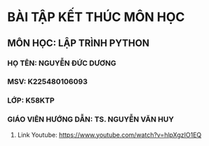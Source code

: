 # BÀI TẬP KẾT THÚC MÔN HỌC
## MÔN HỌC: LẬP TRÌNH PYTHON
### HỌ TÊN: NGUYỄN ĐỨC DƯƠNG
### MSV: K225480106093
### LỚP: K58KTP
### GIÁO VIÊN HƯỚNG DẪN: TS. NGUYỄN VĂN HUY
1. Link Youtube: https://www.youtube.com/watch?v=hlpXgzIO1EQ
